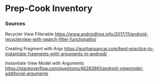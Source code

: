 # Prep-Cook Inventory

### Sources



Recycler View Filterable
https://www.androidhive.info/2017/11/android-recyclerview-with-search-filter-functionality/

Creating Fragment with Args
https://gunhansancar.com/best-practice-to-instantiate-fragments-with-arguments-in-android/

Instantiate View Model with Arguments
https://stackoverflow.com/questions/46283981/android-viewmodel-additional-arguments
